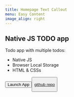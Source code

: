 ```yaml
---
title: Homepage Text Callout
menu: Easy Content
image_align: right
---
```


## Native JS TODO app

Todo app with multiple todos:

- Native JS
- Browser Local Storage
- HTML & CSSs

<a href="https://soltonbaev.com/projects/native-js-todo-app"><button class="btn">Launch App<button></a>

[github repo](https://github.com/soltonbaev/native-js-todo-app)
